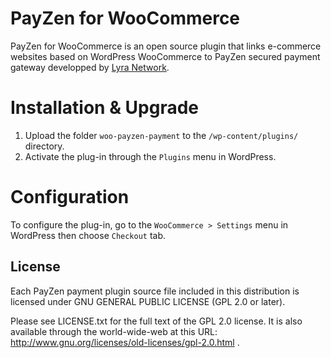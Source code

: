 # PayZen for WooCommerce

PayZen for WooCommerce is an open source plugin that links e-commerce websites based on WordPress WooCommerce to PayZen secured payment gateway developped by [Lyra Network](https://www.lyra-network.com/).

# Installation & Upgrade

1. Upload the folder `woo-payzen-payment` to the `/wp-content/plugins/` directory.
2. Activate the plug-in through the `Plugins` menu in WordPress.

# Configuration

To configure the plug-in, go to the `WooCommerce > Settings` menu in WordPress then choose `Checkout` tab.

## License

Each PayZen payment plugin source file included in this distribution is licensed under GNU GENERAL PUBLIC LICENSE (GPL 2.0 or later).

Please see LICENSE.txt for the full text of the GPL 2.0 license. It is also available through the world-wide-web at this URL: http://www.gnu.org/licenses/old-licenses/gpl-2.0.html .

